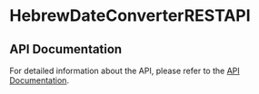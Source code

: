 # HebrewDateConverterRESTAPI

## API Documentation

For detailed information about the API, please refer to the [API Documentation](https://web.postman.co/workspace/291207d5-1073-4eda-b783-3fd9231b4116/documentation/36297486-1f625ba8-a2cf-4890-a725-7229dce94617).
